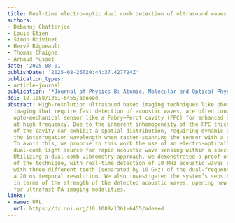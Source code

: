 ```yaml
---
title: Real-time electro-optic dual comb detection of ultrasound waves
authors:
- Debanuj Chatterjee
- Louis Etien
- Simon Boivinet
- Hervé Rigneault
- Thomas Chaigne
- Arnaud Mussot
date: '2025-08-01'
publishDate: '2025-08-26T20:44:37.427724Z'
publication_types:
- article-journal
publication: '*Journal of Physics B: Atomic, Molecular and Optical Physics*'
doi: 10.1088/1361-6455/adeeed
abstract: High-resolution ultrasound based imaging techniques like photoacoustic (PA)
  imaging that require fast detection of acoustic waves, are often coupled with an
  opto-mechanical sensor like a Fabry–Pérot cavity (FPC) for enhanced sensitivity
  at high frequency. Due to the inherent inhomogeneity of the FPC thickness, the resonance
  of the cavity can exhibit a spatial distribution, requiring dynamic adjustment of
  the interrogation wavelength when raster-scanning the sensor with a probe beam.
  To avoid this, we propose in this work the use of an electro-optically modulated
  dual-comb light source for rapid acoustic wave sensing within a specified bandwidth.
  Utilizing a dual-comb vibrometry approach, we demonstrated a proof-of-principle
  of the technique, with real-time detection of 10 MHz acoustic waves simultaneously
  with three different teeth (separated by 10 GHz) of the dual-frequency comb, achieving
  a 20 ns temporal resolution. We also investigated the system’s sensitivity limit
  in terms of the strength of the detected acoustic waves, opening new possibilities
  for ultrafast PA imaging modalities.
links:
- name: URL
  url: https://dx.doi.org/10.1088/1361-6455/adeeed
---
```

